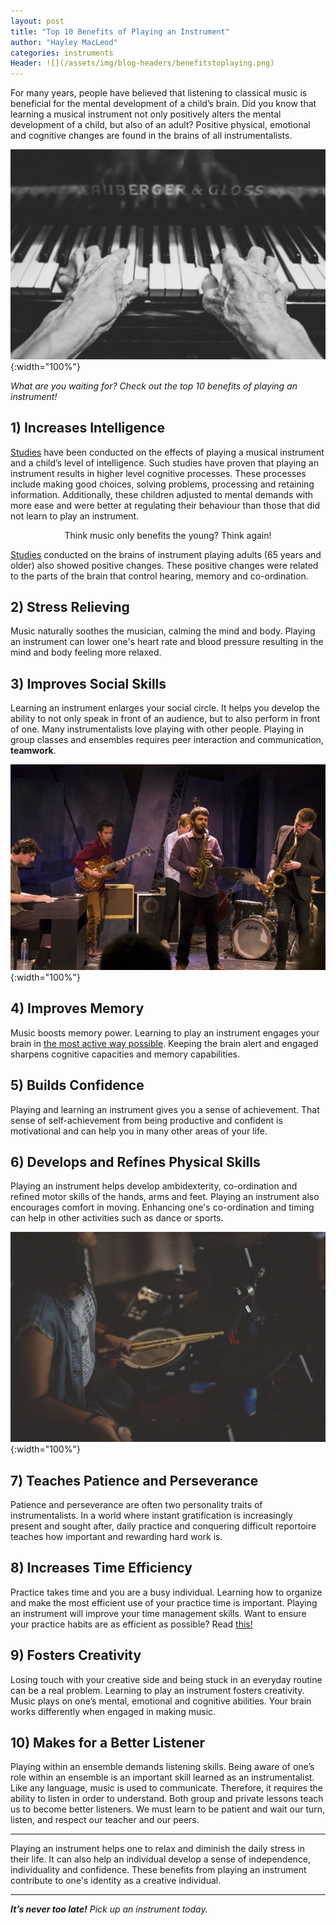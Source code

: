 ```yaml
---
layout: post
title: "Top 10 Benefits of Playing an Instrument"
author: "Hayley MacLeod"
categories: instruments
Header: ![](/assets/img/blog-headers/benefitstoplaying.png)
---
```


For many years, people have believed that listening to classical music is beneficial for the mental development of a child’s brain. Did you know that learning a musical instrument not only positively alters the mental development of a child, but also of an adult? Positive physical, emotional and cognitive changes are found in the brains of all instrumentalists.

![](/assets/img/2016-05-11/pianohands.jpeg){:width="100%"}


*What are you waiting for? Check out the top 10 benefits of playing an instrument!*


## 1) Increases Intelligence
[Studies](http://journals.plos.org/plosone/article?id=10.1371/journal.pone.0099868) have been conducted on the effects of playing a musical instrument and a child’s level of intelligence. Such studies have proven that playing an instrument results in higher level cognitive processes. These processes include making good choices, solving problems, processing and retaining information. Additionally, these children adjusted to mental demands with more ease and were better at regulating their behaviour than those that did not learn to play an instrument.

<center>Think music only benefits the young? Think again!</center>


[Studies](http://www.telegraph.co.uk/news/science/science-news/6447588/Playing-a-musical-instrument-makes-you-brainier.html) conducted on the brains of instrument playing adults (65 years and older) also showed positive changes. These positive changes were related to the parts of the brain that control hearing, memory and co-ordination.

## 2) Stress Relieving
Music naturally soothes the musician, calming the mind and body. Playing an instrument can lower one's heart rate and blood pressure resulting in the mind and body feeling more relaxed.  

## 3) Improves Social Skills
Learning an instrument enlarges your social circle. It helps you develop the ability to not only speak in front of an audience, but to also perform in front of one. Many instrumentalists love playing with other people. Playing in group classes and ensembles requires peer interaction and communication, __teamwork__.

![](/assets/img/2016-05-11/jazzcombo.jpg){:width="100%"}

## 4) Improves Memory
Music boosts memory power. Learning to play an instrument engages your brain in [the most active way possible](https://www.youtube.com/watch?v=R0JKCYZ8hng). Keeping the brain alert and engaged sharpens cognitive capacities and memory capabilities.

## 5) Builds Confidence
Playing and learning an instrument gives you a sense of achievement. That sense of self-achievement from being productive and confident is motivational and can help you in many other areas of your life.

## 6) Develops and Refines Physical Skills
Playing an instrument helps develop ambidexterity, co-ordination and refined motor skills of the hands, arms and feet. Playing an instrument also encourages comfort in moving. Enhancing one's co-ordination and timing can help in other activities such as dance or sports.

![](/assets/img/2016-05-11/drummer.jpeg){:width="100%"}

## 7) Teaches Patience and Perseverance
Patience and perseverance are often two personality traits of instrumentalists. In a world where instant gratification is increasingly present and sought after, daily practice and conquering difficult reportoire teaches how important and rewarding hard work is.

## 8) Increases Time Efficiency
Practice takes time and you are a busy individual. Learning how to organize and make the most efficient use of your practice time is important. Playing an instrument will improve your time management skills. Want to ensure your practice habits are as efficient as possible? Read [this!](http://blog.pitchplay.io/practice/efficient-practice)

## 9) Fosters Creativity
Losing touch with your creative side and being stuck in an everyday routine can be a real problem. Learning to play an instrument fosters creativity. Music plays on one’s mental, emotional and cognitive abilities. Your brain works differently when engaged in making music.

## 10) Makes for a Better Listener
Playing within an ensemble demands listening skills. Being aware of one’s role within an ensemble is an important skill learned as an instrumentalist. Like any language, music is used to communicate. Therefore, it requires the ability to listen in order to understand. Both group and private lessons teach us to become better listeners. We must learn to be patient and wait our turn, listen, and respect our teacher and our peers.

***

Playing an instrument helps one to relax and diminish the daily stress in their life.  It can also help an individual develop a sense of independence, individuality and confidence. These benefits from playing an instrument contribute to one's identity as a creative individual.

***

*__It’s never too late!__ Pick up an instrument today.*
